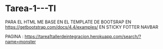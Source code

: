 # Tarea-1---TI

PARA EL HTML ME BASE EN EL TEMPLATE DE BOOTSRAP EN  https://getbootstrap.com/docs/4.4/examples/ EN STICKY FOTTER NAVBAR


PAGINA :  https://tarea1tallerdeintegracion.herokuapp.com/search/?name=monster
